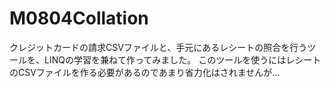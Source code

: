 # M0804Collation

クレジットカードの請求CSVファイルと、手元にあるレシートの照合を行うツールを、LINQの学習を兼ねて作ってみました。
このツールを使うにはレシートのCSVファイルを作る必要があるのであまり省力化はされませんが…
